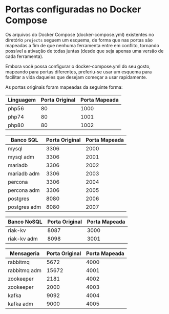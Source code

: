 # Portas configuradas no Docker Compose

Os arquivos do Docker Compose (docker-compose.yml) existentes no diretório `projects` seguem um 
esquema, de forma que nas portas são mapeadas a fim de que nenhuma ferramenta entre em conflito,
tornando possível a ativação de todas juntas (desde que seja apenas uma versão de cada ferramenta).

Embora você possa configurar o docker-compose.yml do seu gosto, mapeando para portas diferentes,
preferiu-se usar um esquema para facilitar a vida daqueles que desejam começar a usar rapidamente.

As portas originais foram mapeadas da seguinte forma:

| Linguagem       | Porta Original | Porta Mapeada |
| --------------- | -------------- | ------------- |
|  php56          | 80             | 1000          |
|  php74          | 80             | 1001          |
|  php80          | 80             | 1002          |

| Banco SQL       | Porta Original | Porta Mapeada |
| --------------- | -------------- | ------------- |
|  mysql          | 3306           | 2000          |
|  mysql adm      | 3306           | 2001          |
|  mariadb        | 3306           | 2002          |
|  mariadb adm    | 3306           | 2003          |
|  percona        | 3306           | 2004          |
|  percona adm    | 3306           | 2005          |
|  postgres       | 8080           | 2006          |
|  postgres adm   | 8080           | 2007          |

| Banco NoSQL     | Porta Original | Porta Mapeada |
| --------------- | -------------- | ------------- |
|  riak-kv        | 8087           | 3000          |
|  riak-kv adm    | 8098           | 3001          |

| Mensageria      | Porta Original | Porta Mapeada |
| --------------- | -------------- | ------------- |
|  rabbitmq       | 5672           | 4000          |
|  rabbitmq adm   | 15672          | 4001          |
|  zookeeper      | 2181           | 4002          |
|  zookeeper      | 2000           | 4003          |
|  kafka          | 9092           | 4004          |
|  kafka adm      | 9000           | 4005          |



